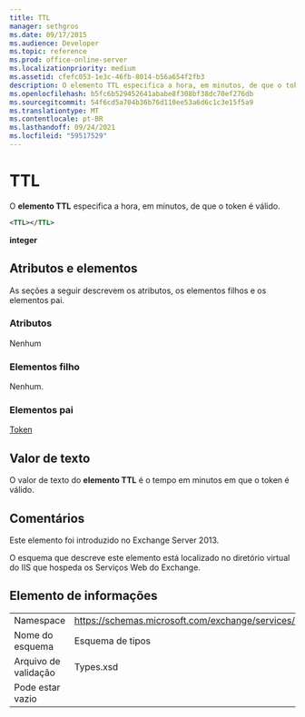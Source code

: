 ```yaml
---
title: TTL
manager: sethgros
ms.date: 09/17/2015
ms.audience: Developer
ms.topic: reference
ms.prod: office-online-server
ms.localizationpriority: medium
ms.assetid: cfefc053-1e3c-46fb-8014-b56a654f2fb3
description: O elemento TTL especifica a hora, em minutos, de que o token é válido.
ms.openlocfilehash: b5fc6b529452641ababe8f308bf38dc70ef276db
ms.sourcegitcommit: 54f6cd5a704b36b76d110ee53a6d6c1c3e15f5a9
ms.translationtype: MT
ms.contentlocale: pt-BR
ms.lasthandoff: 09/24/2021
ms.locfileid: "59517529"
---
```

# <a name="ttl"></a>TTL

O **elemento TTL** especifica a hora, em minutos, de que o token é válido. 
  
```XML
<TTL></TTL>
```

 **integer**
## <a name="attributes-and-elements"></a>Atributos e elementos

As seções a seguir descrevem os atributos, os elementos filhos e os elementos pai.
  
### <a name="attributes"></a>Atributos

Nenhum
  
### <a name="child-elements"></a>Elementos filho

Nenhum.
  
### <a name="parent-elements"></a>Elementos pai

[Token](token.md)
  
## <a name="text-value"></a>Valor de texto

O valor de texto do **elemento TTL** é o tempo em minutos em que o token é válido. 
  
## <a name="remarks"></a>Comentários

Este elemento foi introduzido no Exchange Server 2013.
  
O esquema que descreve este elemento está localizado no diretório virtual do IIS que hospeda os Serviços Web do Exchange.
  
## <a name="element-information"></a>Elemento de informações

|||
|:-----|:-----|
|Namespace  <br/> |https://schemas.microsoft.com/exchange/services/2006/types  <br/> |
|Nome do esquema  <br/> |Esquema de tipos  <br/> |
|Arquivo de validação  <br/> |Types.xsd  <br/> |
|Pode estar vazio  <br/> ||
   

